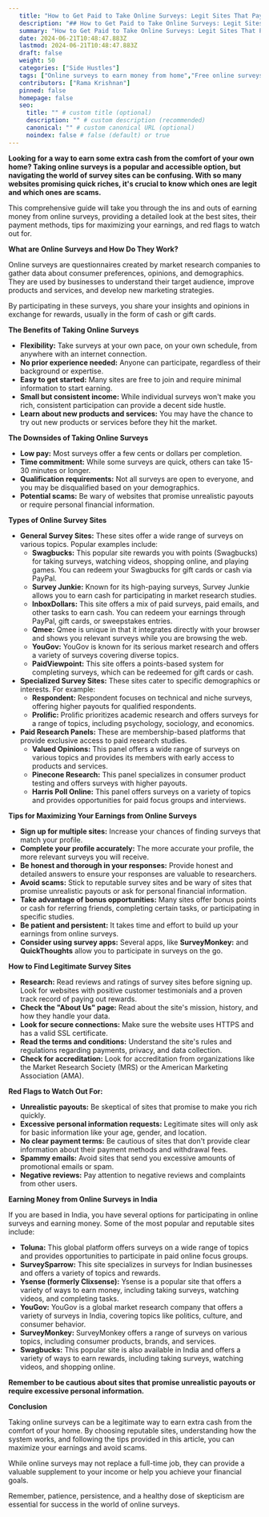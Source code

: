 ```yaml
---
   title: "How to Get Paid to Take Online Surveys: Legit Sites That Pay"
   description: "## How to Get Paid to Take Online Surveys: Legit Sites That Pay"
   summary: "How to Get Paid to Take Online Surveys: Legit Sites That Pay"
   date: 2024-06-21T10:48:47.883Z
   lastmod: 2024-06-21T10:48:47.883Z
   draft: false
   weight: 50
   categories: ["Side Hustles"]
   tags: ["Online surveys to earn money from home","Free online surveys to earn money","highest paying online surveys","best online surveys to earn money in india"]
   contributors: ["Rama Krishnan"]
   pinned: false
   homepage: false
   seo:
     title: "" # custom title (optional)
     description: "" # custom description (recommended)
     canonical: "" # custom canonical URL (optional)
     noindex: false # false (default) or true
---
```


**Looking for a way to earn some extra cash from the comfort of your own home? Taking online surveys is a popular and accessible option, but navigating the world of survey sites can be confusing. With so many websites promising quick riches, it's crucial to know which ones are legit and which ones are scams.**

This comprehensive guide will take you through the ins and outs of earning money from online surveys, providing a detailed look at the best sites, their payment methods, tips for maximizing your earnings, and red flags to watch out for.

**What are Online Surveys and How Do They Work?**

Online surveys are questionnaires created by market research companies to gather data about consumer preferences, opinions, and demographics. They are used by businesses to understand their target audience, improve products and services, and develop new marketing strategies.

By participating in these surveys, you share your insights and opinions in exchange for rewards, usually in the form of cash or gift cards.

**The Benefits of Taking Online Surveys**

- **Flexibility:** Take surveys at your own pace, on your own schedule, from anywhere with an internet connection.
- **No prior experience needed:** Anyone can participate, regardless of their background or expertise.
- **Easy to get started:** Many sites are free to join and require minimal information to start earning.
- **Small but consistent income:** While individual surveys won't make you rich, consistent participation can provide a decent side hustle.
- **Learn about new products and services:** You may have the chance to try out new products or services before they hit the market.

**The Downsides of Taking Online Surveys**

- **Low pay:** Most surveys offer a few cents or dollars per completion.
- **Time commitment:** While some surveys are quick, others can take 15-30 minutes or longer.
- **Qualification requirements:** Not all surveys are open to everyone, and you may be disqualified based on your demographics.
- **Potential scams:** Be wary of websites that promise unrealistic payouts or require personal financial information.

**Types of Online Survey Sites**

- **General Survey Sites:** These sites offer a wide range of surveys on various topics. Popular examples include:
  - **Swagbucks:** This popular site rewards you with points (Swagbucks) for taking surveys, watching videos, shopping online, and playing games. You can redeem your Swagbucks for gift cards or cash via PayPal.
  - **Survey Junkie:** Known for its high-paying surveys, Survey Junkie allows you to earn cash for participating in market research studies.
  - **InboxDollars:** This site offers a mix of paid surveys, paid emails, and other tasks to earn cash. You can redeem your earnings through PayPal, gift cards, or sweepstakes entries.
  - **Qmee:** Qmee is unique in that it integrates directly with your browser and shows you relevant surveys while you are browsing the web.
  - **YouGov:** YouGov is known for its serious market research and offers a variety of surveys covering diverse topics.
  - **PaidViewpoint:** This site offers a points-based system for completing surveys, which can be redeemed for gift cards or cash.
- **Specialized Survey Sites:** These sites cater to specific demographics or interests. For example:
  - **Respondent:** Respondent focuses on technical and niche surveys, offering higher payouts for qualified respondents.
  - **Prolific:** Prolific prioritizes academic research and offers surveys for a range of topics, including psychology, sociology, and economics.
- **Paid Research Panels:** These are membership-based platforms that provide exclusive access to paid research studies.
  - **Valued Opinions:** This panel offers a wide range of surveys on various topics and provides its members with early access to products and services.
  - **Pinecone Research:** This panel specializes in consumer product testing and offers surveys with higher payouts.
  - **Harris Poll Online:** This panel offers surveys on a variety of topics and provides opportunities for paid focus groups and interviews.

**Tips for Maximizing Your Earnings from Online Surveys**

- **Sign up for multiple sites:** Increase your chances of finding surveys that match your profile.
- **Complete your profile accurately:** The more accurate your profile, the more relevant surveys you will receive.
- **Be honest and thorough in your responses:** Provide honest and detailed answers to ensure your responses are valuable to researchers.
- **Avoid scams:** Stick to reputable survey sites and be wary of sites that promise unrealistic payouts or ask for personal financial information.
- **Take advantage of bonus opportunities:** Many sites offer bonus points or cash for referring friends, completing certain tasks, or participating in specific studies.
- **Be patient and persistent:** It takes time and effort to build up your earnings from online surveys.
- **Consider using survey apps:** Several apps, like **SurveyMonkey:** and **QuickThoughts** allow you to participate in surveys on the go.

**How to Find Legitimate Survey Sites**

- **Research:** Read reviews and ratings of survey sites before signing up. Look for websites with positive customer testimonials and a proven track record of paying out rewards.
- **Check the "About Us" page:** Read about the site's mission, history, and how they handle your data.
- **Look for secure connections:** Make sure the website uses HTTPS and has a valid SSL certificate.
- **Read the terms and conditions:** Understand the site's rules and regulations regarding payments, privacy, and data collection.
- **Check for accreditation:** Look for accreditation from organizations like the Market Research Society (MRS) or the American Marketing Association (AMA).

**Red Flags to Watch Out For:**

- **Unrealistic payouts:** Be skeptical of sites that promise to make you rich quickly.
- **Excessive personal information requests:** Legitimate sites will only ask for basic information like your age, gender, and location.
- **No clear payment terms:** Be cautious of sites that don't provide clear information about their payment methods and withdrawal fees.
- **Spammy emails:** Avoid sites that send you excessive amounts of promotional emails or spam.
- **Negative reviews:** Pay attention to negative reviews and complaints from other users.

**Earning Money from Online Surveys in India**

If you are based in India, you have several options for participating in online surveys and earning money. Some of the most popular and reputable sites include:

- **Toluna:** This global platform offers surveys on a wide range of topics and provides opportunities to participate in paid online focus groups.
- **SurveySparrow:** This site specializes in surveys for Indian businesses and offers a variety of topics and rewards.
- **Ysense (formerly Clixsense):** Ysense is a popular site that offers a variety of ways to earn money, including taking surveys, watching videos, and completing tasks.
- **YouGov:** YouGov is a global market research company that offers a variety of surveys in India, covering topics like politics, culture, and consumer behavior.
- **SurveyMonkey:** SurveyMonkey offers a range of surveys on various topics, including consumer products, brands, and services.
- **Swagbucks:** This popular site is also available in India and offers a variety of ways to earn rewards, including taking surveys, watching videos, and shopping online.

**Remember to be cautious about sites that promise unrealistic payouts or require excessive personal information.**

**Conclusion**

Taking online surveys can be a legitimate way to earn extra cash from the comfort of your home. By choosing reputable sites, understanding how the system works, and following the tips provided in this article, you can maximize your earnings and avoid scams.

While online surveys may not replace a full-time job, they can provide a valuable supplement to your income or help you achieve your financial goals.

Remember, patience, persistence, and a healthy dose of skepticism are essential for success in the world of online surveys.

